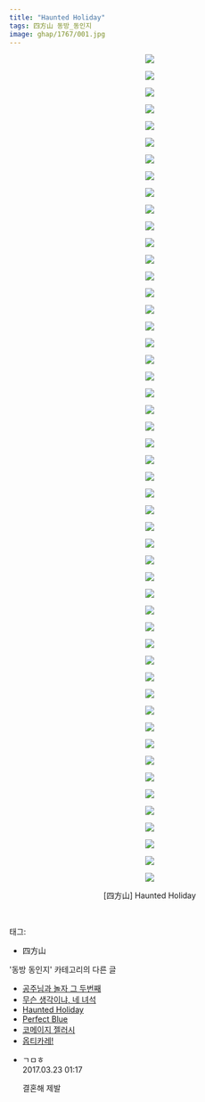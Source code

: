```yaml
---
title: "Haunted Holiday"
tags: 四方山 동방_동인지
image: ghap/1767/001.jpg
---
```

<div class="article">
<p style="text-align: center; clear: none; float: none;"><img src="{{ site.nasurl }}/ghap/1767/001.jpg"/></p>
<p style="text-align: center; clear: none; float: none;"><img src="{{ site.nasurl }}/ghap/1767/002.jpg"/></p>
<p style="text-align: center; clear: none; float: none;"><img src="{{ site.nasurl }}/ghap/1767/003.jpg"/></p>
<p style="text-align: center; clear: none; float: none;"><img src="{{ site.nasurl }}/ghap/1767/004.jpg"/></p>
<p style="text-align: center; clear: none; float: none;"><img src="{{ site.nasurl }}/ghap/1767/005.jpg"/></p>
<p style="text-align: center; clear: none; float: none;"><img src="{{ site.nasurl }}/ghap/1767/006.jpg"/></p>
<p style="text-align: center; clear: none; float: none;"><img src="{{ site.nasurl }}/ghap/1767/007.jpg"/></p>
<p style="text-align: center; clear: none; float: none;"><img src="{{ site.nasurl }}/ghap/1767/008.jpg"/></p>
<p style="text-align: center; clear: none; float: none;"><img src="{{ site.nasurl }}/ghap/1767/009.jpg"/></p>
<p style="text-align: center; clear: none; float: none;"><img src="{{ site.nasurl }}/ghap/1767/010.jpg"/></p>
<p style="text-align: center; clear: none; float: none;"><img src="{{ site.nasurl }}/ghap/1767/011.jpg"/></p>
<p style="text-align: center; clear: none; float: none;"><img src="{{ site.nasurl }}/ghap/1767/012.jpg"/></p>
<p style="text-align: center; clear: none; float: none;"><img src="{{ site.nasurl }}/ghap/1767/013.jpg"/></p>
<p style="text-align: center; clear: none; float: none;"><img src="{{ site.nasurl }}/ghap/1767/014.jpg"/></p>
<p style="text-align: center; clear: none; float: none;"><img src="{{ site.nasurl }}/ghap/1767/015.jpg"/></p>
<p style="text-align: center; clear: none; float: none;"><img src="{{ site.nasurl }}/ghap/1767/016.jpg"/></p>
<p style="text-align: center; clear: none; float: none;"><img src="{{ site.nasurl }}/ghap/1767/017.jpg"/></p>
<p style="text-align: center; clear: none; float: none;"><img src="{{ site.nasurl }}/ghap/1767/018.jpg"/></p>
<p style="text-align: center; clear: none; float: none;"><img src="{{ site.nasurl }}/ghap/1767/019.jpg"/></p>
<p style="text-align: center; clear: none; float: none;"><img src="{{ site.nasurl }}/ghap/1767/020.jpg"/></p>
<p style="text-align: center; clear: none; float: none;"><img src="{{ site.nasurl }}/ghap/1767/021.jpg"/></p>
<p style="text-align: center; clear: none; float: none;"><img src="{{ site.nasurl }}/ghap/1767/022.jpg"/></p>
<p style="text-align: center; clear: none; float: none;"><img src="{{ site.nasurl }}/ghap/1767/023.jpg"/></p>
<p style="text-align: center; clear: none; float: none;"><img src="{{ site.nasurl }}/ghap/1767/024.jpg"/></p>
<p style="text-align: center; clear: none; float: none;"><img src="{{ site.nasurl }}/ghap/1767/025.jpg"/></p>
<p style="text-align: center; clear: none; float: none;"><img src="{{ site.nasurl }}/ghap/1767/026.jpg"/></p>
<p style="text-align: center; clear: none; float: none;"><img src="{{ site.nasurl }}/ghap/1767/027.jpg"/></p>
<p style="text-align: center; clear: none; float: none;"><img src="{{ site.nasurl }}/ghap/1767/028.jpg"/></p>
<p style="text-align: center; clear: none; float: none;"><img src="{{ site.nasurl }}/ghap/1767/029.jpg"/></p>
<p style="text-align: center; clear: none; float: none;"><img src="{{ site.nasurl }}/ghap/1767/030.jpg"/></p>
<p style="text-align: center; clear: none; float: none;"><img src="{{ site.nasurl }}/ghap/1767/031.jpg"/></p>
<p style="text-align: center; clear: none; float: none;"><img src="{{ site.nasurl }}/ghap/1767/032.jpg"/></p>
<p style="text-align: center; clear: none; float: none;"><img src="{{ site.nasurl }}/ghap/1767/033.jpg"/></p>
<p style="text-align: center; clear: none; float: none;"><img src="{{ site.nasurl }}/ghap/1767/034.jpg"/></p>
<p style="text-align: center; clear: none; float: none;"><img src="{{ site.nasurl }}/ghap/1767/035.jpg"/></p>
<p style="text-align: center; clear: none; float: none;"><img src="{{ site.nasurl }}/ghap/1767/036.jpg"/></p>
<p style="text-align: center; clear: none; float: none;"><img src="{{ site.nasurl }}/ghap/1767/037.jpg"/></p>
<p style="text-align: center; clear: none; float: none;"><img src="{{ site.nasurl }}/ghap/1767/038.jpg"/></p>
<p style="text-align: center; clear: none; float: none;"><img src="{{ site.nasurl }}/ghap/1767/039.jpg"/></p>
<p style="text-align: center; clear: none; float: none;"><img src="{{ site.nasurl }}/ghap/1767/040.jpg"/></p>
<p style="text-align: center; clear: none; float: none;"><img src="{{ site.nasurl }}/ghap/1767/041.jpg"/></p>
<p style="text-align: center; clear: none; float: none;"><img src="{{ site.nasurl }}/ghap/1767/042.jpg"/></p>
<p style="text-align: center; clear: none; float: none;"><img src="{{ site.nasurl }}/ghap/1767/043.jpg"/></p>
<p style="text-align: center; clear: none; float: none;"><img src="{{ site.nasurl }}/ghap/1767/044.jpg"/></p>
<p style="text-align: center; clear: none; float: none;"><img src="{{ site.nasurl }}/ghap/1767/045.jpg"/></p>
<p style="text-align: center; clear: none; float: none;"><img src="{{ site.nasurl }}/ghap/1767/046.jpg"/></p>
<p style="text-align: center; clear: none; float: none;"><img src="{{ site.nasurl }}/ghap/1767/047.jpg"/></p>
<p style="text-align: center; clear: none; float: none;"><img src="{{ site.nasurl }}/ghap/1767/048.jpg"/></p>
<p style="text-align: center; clear: none; float: none;"><img src="{{ site.nasurl }}/ghap/1767/049.jpg"/></p>
<p style="text-align: center; clear: none; float: none;"><img src="{{ site.nasurl }}/ghap/1767/050.jpg"/></p>
<p style="text-align: center; clear: none; float: none;">[四方山] Haunted Holiday</p>
<p><br/></p>
</div><div class="tagTrail">
<p>태그: </p>
<ul>
<li>四方山</li>
</ul>
</div><div class="another">
<p>'동방 동인지' 카테고리의 다른 글</p>
<ul>
<li><a href="/2016-08-22-ghap_1770">공주님과 놀자 그 두번째</a></li>
<li><a href="/2016-08-22-ghap_1768">무슨 생각이냐, 네 녀석</a></li>
<li><a href="/2016-08-22-ghap_1767">Haunted Holiday</a></li>
<li><a href="/2016-08-22-ghap_1766">Perfect Blue</a></li>
<li><a href="/2016-08-22-ghap_1765">코메이지 젤러시</a></li>
<li><a href="/2016-08-22-ghap_1764">옵티카레!</a></li>
</ul>
</div><div class="cb_module cb_fluid">
<div class="cb_wrt cb_profile">
<div class="comment">
<ul>
<li class="cb_thumb_off" id="comment14946443">
<div class="cb_comment_area">
<div class="cb_info_area">
<div class="cb_section">
<span class="cb_nick_name">ㄱㅁㅎ</span>
</div>
<div class="cb_section">
<span class="cb_date">2017.03.23 01:17 </span>
</div>
</div>
<div class="cb_dsc_comment">
<p class="cb_dsc">
											결혼해 제발
										</p>
</div>
</div></li>
</ul>
</div>
</div><!-- commentList close -->
</div>
<br/>
<p id="refer"></p>
<br/>
